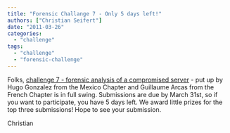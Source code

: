 ```yaml
---
title: "Forensic Challange 7 - Only 5 days left!"
authors: ["Christian Seifert"]
date: "2011-03-26"
categories: 
  - "challenge"
tags: 
  - "challenge"
  - "forensic-challenge"
---
```


Folks, [challenge 7 - forensic analysis of a compromised server](https://www.honeynet.org/challenges/2011_7_compromised_server) - put up by Hugo Gonzalez from the Mexico Chapter and Guillaume Arcas from the French Chapter is in full swing. Submissions are due by March 31st, so if you want to participate, you have 5 days left. We award little prizes for the top three submissions! Hope to see your submission.  

Christian
